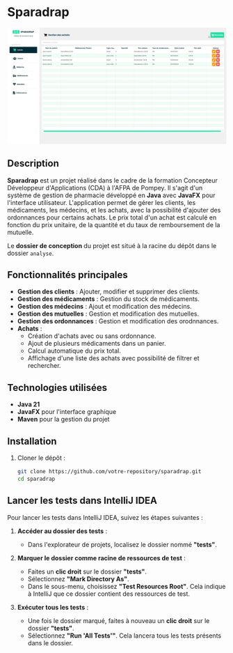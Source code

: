 # Sparadrap

![Démonstration de l'application](https://github.com/Yohan-Baechle/ecf/blob/main/assets/sparadrap-ccp1.gif)

## Description

**Sparadrap** est un projet réalisé dans le cadre de la formation Concepteur Développeur d'Applications (CDA) à l'AFPA de Pompey. Il s'agit d'un système de gestion de pharmacie développé en **Java** avec **JavaFX** pour l'interface utilisateur. L'application permet de gérer les clients, les médicaments, les médecins, et les achats, avec la possibilité d'ajouter des ordonnances pour certains achats. Le prix total d'un achat est calculé en fonction du prix unitaire, de la quantité et du taux de remboursement de la mutuelle.

Le **dossier de conception** du projet est situé à la racine du dépôt dans le dossier `analyse`.

## Fonctionnalités principales

- **Gestion des clients** : Ajouter, modifier et supprimer des clients.
- **Gestion des médicaments** : Gestion du stock de médicaments.
- **Gestion des médecins** : Ajout et modification des médecins.
- **Gestion des mutuelles** : Gestion et modification des mutuelles.
- **Gestion des ordonnances** : Gestion et modification des orodnnances.
- **Achats** : 
  - Création d'achats avec ou sans ordonnance.
  - Ajout de plusieurs médicaments dans un panier.
  - Calcul automatique du prix total.
  - Affichage d'une liste des achats avec possibilité de filtrer et rechercher.

## Technologies utilisées

- **Java 21**
- **JavaFX** pour l'interface graphique
- **Maven** pour la gestion du projet

## Installation

1. Cloner le dépôt :
   ```bash
   git clone https://github.com/votre-repository/sparadrap.git
   cd sparadrap
## Lancer les tests dans IntelliJ IDEA

Pour lancer les tests dans IntelliJ IDEA, suivez les étapes suivantes :

1. **Accéder au dossier des tests** :
   - Dans l'explorateur de projets, localisez le dossier nommé **"tests"**.

2. **Marquer le dossier comme racine de ressources de test** :
   - Faites un **clic droit** sur le dossier **"tests"**.
   - Sélectionnez **"Mark Directory As"**.
   - Dans le sous-menu, choisissez **"Test Resources Root"**. Cela indique à IntelliJ que ce dossier contient des ressources de test.

3. **Exécuter tous les tests** :
   - Une fois le dossier marqué, faites à nouveau un **clic droit** sur le dossier **"tests"**.
   - Sélectionnez **"Run 'All Tests'"**. Cela lancera tous les tests présents dans le dossier.
